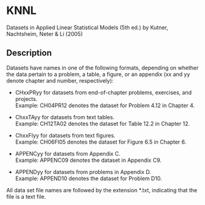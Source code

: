 # KNNL
Datasets in Applied Linear Statistical Models (5th ed.) by Kutner, Nachtsheim, Neter & Li (2005)

## Description
Datasets have names in one of the following formats, depending on whether the data pertain to a problem, a table, a figure, or an appendix (xx and yy denote chapter and number, respectively):

* CHxxPRyy for datasets from end-of-chapter problems, exercises, and projects.  
  Example: CH04PR12 denotes the dataset for Problem 4.12 in Chapter 4.

* ChxxTAyy for datasets from text tables.  
  Example: CH12TA02 denotes the dataset for Table 12.2 in Chapter 12.

* ChxxFIyy for datasets from text figures.  
  Example: CH06FI05 denotes the dataset for Figure 6.5 in Chapter 6.

* APPENCyy for datasets from Appendix C.  
  Example: APPENC09 denotes the dataset in Appendix C9.

* APPENDyy for datasets from problems in Appendix D.  
  Example: APPEND10 denotes the dataset for Problem D10.

All data set file names are followed by the extension *.txt, indicating that the file is a text file.
